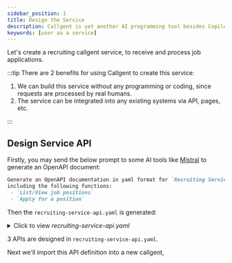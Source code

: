 ```yaml
---
sidebar_position: 1
title: Design the Service
description: Callgent is yet another AI programming tool besides Copilot, UI generator, and bug fixer, etc.
keywords: [user as a service]
---
```


Let's create a recruiting callgent service, to receive and process job applications.

:::tip
There are 2 benefits for using Callgent to create this service:

1. We can build this service without any programming or coding, since requests are processed by real humans.
2. The service can be integrated into any existing systems via API, pages, etc.

:::

## Design Service API

Firstly, you may send the below prompt to some AI tools like [Mistral](https://chat.mistral.ai) to generate an OpenAPI document:

```markdown
Generate an OpenAPI documentation in yaml format for `Recruiting Service`,
including the following functions:
 - `List/View job positions`
 - `Apply for a position`
```

Then the `recruiting-service-api.yaml` is generated:
<details>
<summary>Click to view <i>recruiting-service-api.yaml</i></summary>

```yaml {12-14,29-31,53-55}
openapi: 3.0.0
info:
  title: Recruiting Service API
  description: API for managing job positions and applications.
  version: 1.0.0

servers:
  - url: http://api.recruitingservice.com/v1
    description: Production server

paths:
  /positions:
    get:
      summary: List all job positions
      description: Retrieve a list of all available job positions.
      operationId: listPositions
      responses:
        '200':
          description: A list of job positions
          content:
            application/json:
              schema:
                type: array
                items:
                  $ref: '#/components/schemas/JobPosition'
        '500':
          description: Internal Server Error

  /positions/{positionId}:
    get:
      summary: View a specific job position
      description: Retrieve details of a specific job position by its ID.
      operationId: viewPosition
      parameters:
        - name: positionId
          in: path
          required: true
          schema:
            type: string
          description: The ID of the job position to retrieve
      responses:
        '200':
          description: Details of the job position
          content:
            application/json:
              schema:
                $ref: '#/components/schemas/JobPosition'
        '404':
          description: Job position not found
        '500':
          description: Internal Server Error

  /positions/{positionId}/apply:
    post:
      summary: Apply for a position
      description: Submit an application for a specific job position.
      operationId: applyForPosition
      parameters:
        - name: positionId
          in: path
          required: true
          schema:
            type: string
          description: The ID of the job position to apply for
      requestBody:
        required: true
        content:
          application/json:
            schema:
              $ref: '#/components/schemas/Application'
      responses:
        '201':
          description: Application submitted successfully
        '400':
          description: Invalid input
        '404':
          description: Job position not found
        '500':
          description: Internal Server Error

components:
  schemas:
    JobPosition:
      type: object
      properties:
        id:
          type: string
          description: Unique identifier for the job position
        title:
          type: string
          description: Title of the job position
        description:
          type: string
          description: Description of the job position
        location:
          type: string
          description: Location of the job position
        requirements:
          type: array
          items:
            type: string
          description: List of requirements for the job position
        createdAt:
          type: string
          format: date-time
          description: Timestamp when the job position was created
        updatedAt:
          type: string
          format: date-time
          description: Timestamp when the job position was last updated

    Application:
      type: object
      properties:
        applicantName:
          type: string
          description: Name of the applicant
        email:
          type: string
          format: email
          description: Email address of the applicant
        resume:
          type: string
          format: binary
          description: Resume of the applicant
        coverLetter:
          type: string
          description: Cover letter of the applicant
        appliedAt:
          type: string
          format: date-time
          description: Timestamp when the application was submitted
```

</details>

3 APIs are designed in `recruiting-service-api.yaml`.

Next we'll import this API definition into a new callgent,

